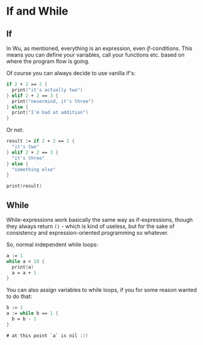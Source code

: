 # If and While

## If

In Wu, as mentioned, everything is an expression, even _if_-conditions. This means you can define your variables, call your functions etc. based on where the program flow is going.

Of course you can always decide to use vanilla if's:

```fsharp
if 2 + 2 == 2 {
  print("it's actually two")
} elif 2 + 2 == 3 {
  print("nevermind, it's three")
} else {
  print("I'm bad at addition")
}
```

Or not:

```fsharp
result := if 2 + 2 == 2 {
  "it's two"
} elif 2 + 2 == 3 {
  "it's three"
} else {
  "something else"
}

print(result)
```

## While

While-expressions work basically the same way as if-expressions, though they always return `()` - which is kind of useless, but for the sake of consistency and expression-oriented programming so whatever.

So, normal independent while loops:

```fsharp
a := 1
while a < 10 {
  print(a)
  a = a + 1
}
```

You can also assign variables to while loops, if you for some reason wanted to do that:

```fsharp
b := 1
a := while b == 1 {
  b = b - 1
}

# at this point `a` is nil :))
```

